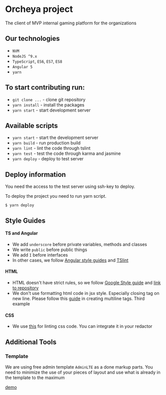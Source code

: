 # Orcheya project

The client of MVP internal gaming platform for the organizations

## Our technologies
- `NVM`
- `NodeJS ^9.x`
- `TypeScript`, `ES6`, `ES7`, `ES8`
- `Angular 5`
- `yarn`

## To start contributing run:
- `git clone ...` - clone git repository
- `yarn install` - install the packages
- `yarn start` - start development server

## Available scripts
- `yarn start` - start the development server
- `yarn build` - run production build
- `yarn lint` - lint the code through tslint
- `yarn test` - test the code through karma and jasmine
- `yarn deploy` - deploy to test server

## Deploy information
You need the access to the test server using ssh-key to deploy.

To deploy the project you need to run yarn script.

```
$ yarn deploy
```

## Style Guides
#### TS and Angular
- We add `underscore` before private variables, methods and classes
- We write `public` before public things
- We add `I` before interfaces
- In other cases, we follow [Angular style guides](https://angular.io/guide/styleguide) and [TSlint](https://github.com/palantir/tslint)
#### HTML
- HTML doesn't have strict rules, so we follow [Google Style guide](https://google.github.io/styleguide/htmlcssguide.html) and [link to repository](https://github.com/google/styleguide)
- We don't use formatting html code in jsx style. Especially closing tag on new line. Please follow this [guide](https://google.github.io/styleguide/htmlcssguide.html#HTML_Line-Wrapping) in creating multiline tags. Third example
#### CSS
- We use [this](https://github.com/brigade/scss-lint) for linting css code. You can integrate it in your redactor

## Additional Tools
### Template
We are using free admin template `AdminLTE` as a done markup parts.
You need to minimize the use of your pieces of layout and use what is already in the template to the maximum

[demo](https://adminlte.io/themes/AdminLTE/)
